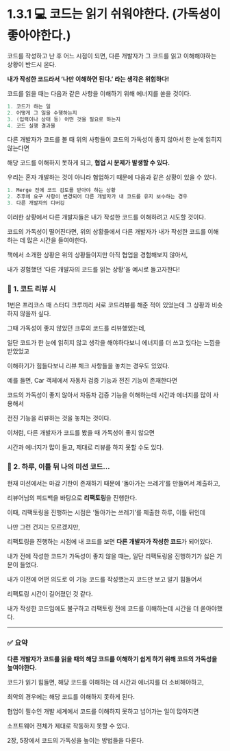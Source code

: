 # 1.3.1 💻 코드는 읽기 쉬워야한다. (가독성이 좋아야한다.)
코드를 작성하고 난 후 어느 시점이 되면, 다른 개발자가 그 코드를 읽고 이해해야하는 상황이 반드시 온다.

**내가 작성한 코드라서 ‘나만 이해하면 된다.’ 라는 생각은 위험하다!**

코드를 읽을 때는 다음과 같은 사항을 이해하기 위해 에너지를 쏟을 것이다.
```java
1. 코드가 하는 일
2. 어떻게 그 일을 수행하는지
3. (입력이나 상태 등) 어떤 것을 필요로 하는지
4. 코드 실행 결과물
```
다른 개발자가 코드를 볼 때 위의 사항들이 코드의 가독성이 좋지 않아서 한 눈에 읽히지 않는다면

해당 코드를 이해하지 못하게 되고, **협업 시 문제가 발생할 수 있다.**

우리는 혼자 개발하는 것이 아니라 협업하기 때문에 다음과 같은 상황이 있을 수 있다.
```java
1. Merge 전에 코드 검토를 받아야 하는 상황
2. 추후에 요구 사항이 변경되어 다른 개발자가 내 코드를 유지 보수하는 경우
3. 다른 개발자의 디버깅
```
이러한 상황에서 다른 개발자들은 내가 작성한 코드를 이해하려고 시도할 것이다.

코드의 가독성이 떨어진다면, 위의 상황들에서 다른 개발자가 내가 작성한 코드를 이해하는 데 많은 시간을 들여야한다.

책에서 소개한 상황은 위의 상황들이지만 아직 협업을 경험해보지 않아서,

내가 경험했던 ‘다른 개발자의 코드를 읽는 상황’을 예시로 들고자한다!

### 🎯 1. 코드 리뷰 시
1번은 프리코스 때 스터디 크루끼리 서로 코드리뷰를 해준 적이 있었는데 그 상황과 비슷하지 않을까 싶다.

그때 가독성이 좋지 않았던 크루의 코드를 리뷰했었는데,

일단 코드가 한 눈에 읽히지 않고 생각을 해야하다보니 에너지를 더 쓰고 있다는 느낌을 받았었고

이해하기가 힘들다보니 리뷰 체크 사항들을 놓치는 경우도 있었다.

예를 들면, Car 객체에서 자동차 검증 기능과 전진 기능이 존재한다면

코드의 가독성이 좋지 않아서 자동차 검증 기능을 이해하는데 시간과 에너지를 많이 사용해서

전진 기능을 리뷰하는 것을 놓치는 것이다.

이처럼, 다른 개발자가 코드를 봤을 때 가독성이 좋지 않으면

시간과 에너지가 많이 들고, 제대로 리뷰를 하지 못할 수도 있다.

### 🎯 2. 하루, 이틀 뒤 나의 미션 코드…
현재 미션에서는 마감 기한이 존재하기 때문에 ‘돌아가는 쓰레기’를 만들어서 제출하고,

리뷰어님의 피드백을 바탕으로 **리팩토링**을 진행한다.

이때, 리팩토링을 진행하는 시점은 ‘돌아가는 쓰레기’를 제출한 하루, 이틀 뒤인데

나만 그런 건지는 모르겠지만,

리팩토링을 진행하는 시점에 내 코드를 보면 **다른 개발자가 작성한 코드**가 되어있다.

내가 전에 작성한 코드가 가독성이 좋지 않을 때는, 일단 리팩토링을 진행하기가 싫은 기분이 들었다.

내가 이전에 어떤 의도로 이 기능 코드를 작성했는지 코드만 보고 알기 힘들어서

리팩토링 시간이 길어졌던 것 같다.

내가 작성한 코드임에도 불구하고 리팩토링 전에 코드를 이해하는데 시간을 더 쏟아야했다.

---
### ✅ 요약
**다른 개발자가 코드를 읽을 때의 해당 코드를 이해하기 쉽게 하기 위해 코드의 가독성을 높여야한다.**

코드가 읽기 힘들면, 해당 코드를 이해하는 데 시간과 에너지를 더 소비해야하고,

최악의 경우에는 해당 코드를 이해하지 못하게 된다.

협업이 필수인 개발 세계에서 코드를 이해하지 못하고 넘어가는 일이 많아지면

소프트웨어 전체가 제대로 작동하지 못할 수 있다.

2장, 5장에서 코드의 가독성을 높이는 방법들을 다룬다.
